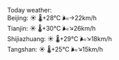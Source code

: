 Today weather:  
Beijing: ☀️   🌡️+28°C 🌬️→22km/h  
Tianjin: ☀️   🌡️+30°C 🌬️↘26km/h  
Shijiazhuang: ☀️   🌡️+29°C 🌬️↘18km/h  
Tangshan: ☀️   🌡️+25°C 🌬️↘15km/h  
